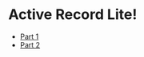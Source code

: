 # Active Record Lite!

* [Part 1](instructions/active-record-lite-i.md)
* [Part 2](instructions/active-record-lite-ii.md)